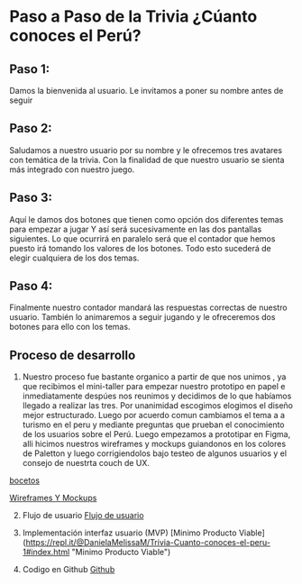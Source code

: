 # Paso a Paso de la Trivia ¿Cúanto conoces el Perú?

## Paso 1:
Damos la bienvenida al usuario. Le invitamos a poner su nombre antes de seguir

## Paso 2:
Saludamos a nuestro usuario por su nombre y le ofrecemos tres avatares con temática de la trivia. Con la finalidad de que nuestro usuario se sienta más integrado con nuestro juego.

## Paso 3:
Aquí le damos dos botones que tienen como opción dos diferentes temas para empezar a jugar Y así será sucesivamente en las dos pantallas siguientes. Lo que ocurrirá en paralelo será que el contador que hemos puesto irá tomando los valores de los botones. Todo esto sucederá de elegir cualquiera de los dos temas.

## Paso 4:
Finalmente nuestro contador mandará las respuestas correctas de nuestro usuario. También lo animaremos a seguir jugando y le ofreceremos dos botones para ello con los temas.

## Proceso de desarrollo

1. Nuestro proceso fue bastante organico a partir de que nos unimos , ya que recibimos el mini-taller para empezar nuestro prototipo en papel e inmediatamente despúes nos reunimos y decidimos de lo que habíamos llegado a realizar las tres. Por unanimidad escogimos  elogimos el diseño mejor estructurado. Luego por acuerdo comun cambiamos el tema a a turismo en el peru y mediante preguntas que prueban el conocimiento de los usuarios sobre el Perú. Luego empezamos a prototipar en Figma, alli hicimos nuestros wireframes y mockups guiandonos en los colores de Paletton y luego corrigiendolos bajo testeo de algunos usuarios y el consejo de nuestrta couch de UX.

[bocetos](https://www.figma.com/file/3JZC21gUKfxkP3LnTD9M1g/Untitled "bocetos")


[Wireframes Y Mockups](https://www.figma.com/file/ZqPSljH96UxyOSPL9e5A8k/trivia-Conociendo-al-Per%C3%BA "Wireframes Y Mockups")

2. Flujo de usuario 
[Flujo de usuario](https://www.figma.com/file/LioUgUYkUcd9TJLEpoHCwu/Untitled "Flujo de usuario")

3. Implementación interfaz usuario (MVP)
[Minimo Producto Viable]
(https://repl.it/@DanielaMelissaM/Trivia-Cuanto-conoces-el-peru-1#index.html "Minimo Producto Viable")

4. Codigo en Github
[Github](https://github.com/MelissaContreras/Trivia-Cu-nto-conoces-el-per--1 "Github")

